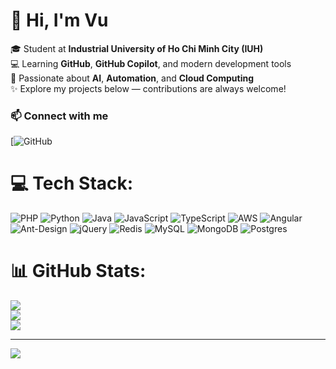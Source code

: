 # 👋 Hi, I'm **Vu**
🎓 Student at **Industrial University of Ho Chi Minh City (IUH)**  
💻 Learning **GitHub**, **GitHub Copilot**, and modern development tools  
🤖 Passionate about **AI**, **Automation**, and **Cloud Computing**  
✨ Explore my projects below — contributions are always welcome!

### 📫 Connect with me
[![GitHub](https://github.com/vuiuh)


# 💻 Tech Stack:
![PHP](https://img.shields.io/badge/php-%23777BB4.svg?style=for-the-badge&logo=php&logoColor=white) ![Python](https://img.shields.io/badge/python-3670A0?style=for-the-badge&logo=python&logoColor=ffdd54) ![Java](https://img.shields.io/badge/java-%23ED8B00.svg?style=for-the-badge&logo=openjdk&logoColor=white) ![JavaScript](https://img.shields.io/badge/javascript-%23323330.svg?style=for-the-badge&logo=javascript&logoColor=%23F7DF1E) ![TypeScript](https://img.shields.io/badge/typescript-%23007ACC.svg?style=for-the-badge&logo=typescript&logoColor=white) ![AWS](https://img.shields.io/badge/AWS-%23FF9900.svg?style=for-the-badge&logo=amazon-aws&logoColor=white) ![Angular](https://img.shields.io/badge/angular-%23DD0031.svg?style=for-the-badge&logo=angular&logoColor=white) ![Ant-Design](https://img.shields.io/badge/-AntDesign-%230170FE?style=for-the-badge&logo=ant-design&logoColor=white) ![jQuery](https://img.shields.io/badge/jquery-%230769AD.svg?style=for-the-badge&logo=jquery&logoColor=white) ![Redis](https://img.shields.io/badge/redis-%23DD0031.svg?style=for-the-badge&logo=redis&logoColor=white) ![MySQL](https://img.shields.io/badge/mysql-4479A1.svg?style=for-the-badge&logo=mysql&logoColor=white) ![MongoDB](https://img.shields.io/badge/MongoDB-%234ea94b.svg?style=for-the-badge&logo=mongodb&logoColor=white) ![Postgres](https://img.shields.io/badge/postgres-%23316192.svg?style=for-the-badge&logo=postgresql&logoColor=white)
# 📊 GitHub Stats:
![](https://github-readme-stats.vercel.app/api?username=vuiuh&theme=radical&hide_border=true&include_all_commits=false&count_private=false)<br/>
![](https://nirzak-streak-stats.vercel.app/?user=vuiuh&theme=radical&hide_border=true)<br/>
![](https://github-readme-stats.vercel.app/api/top-langs/?username=vuiuh&theme=radical&hide_border=true&include_all_commits=false&count_private=false&layout=compact)

---
[![](https://visitcount.itsvg.in/api?id=vuiuh&icon=0&color=0)](https://visitcount.itsvg.in)

<!-- Proudly created with GPRM ( https://gprm.itsvg.in ) -->

